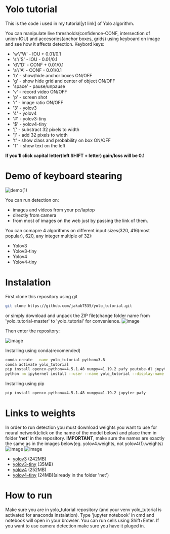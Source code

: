 # Yolo tutorial
This is the code i used in my tutorial[yt link] of Yolo algorithm.

You can manipulate live thresholds(confidence-CONF, intersection of union-IOU) and accesories(anchor boxes, grids) using keyboard on image and see how it affects detection.
Keybord keys:
- 'w'/'W' - IOU + 0.01/0.1
- 's'/'S' - IOU - 0.01/0.1
- 'd'/'D' - CONF + 0.01/0.1
- 'a'/'A' - CONF - 0.01/0.1
- 'b' - show/hide anchor boxes ON/OFF
- 'g' - show hide grid and center of object ON/OFF
- 'space' - pause/unpause
- 'v' - record video ON/OFF
- 'p' - screen shot
- 'r' - image ratio ON/OFF
- '3' - yolov3
- '4' - yolov4
- '#' - yolov3-tiny
- '$' - yolov4-tiny
- '[' - substract 32 pixels to width
- ']' - add 32 pixels to width
- 't' - show class and probability on box ON/OFF
- 'T' - show text on the left

**If you'll click capital letter(left SHIFT + letter) gain/loss will be 0.1**

# Demo of keyboard stearing

![demo(1)](https://user-images.githubusercontent.com/73268650/114053923-acb1a280-988f-11eb-9bd4-2f2addaf8488.gif)




You can run detection on:
- images and videos from your pc/laptop
- directly from camera
- from most of images on the web just by passing the link of them.

You can comapre 4 algorithms on different input sizes(320, 416(most popular), 620, any integer multiple of 32):
- Yolov3
- Yolov3-tiny
- Yolov4
- Yolov4-tiny


# Instalation
First clone this repository using git 

``` bash
git clone https://github.com/jakub7535/yolo_tutorial.git
```
or simply  download and unpack the ZIP file(change folder name from 'yolo_tutorial-master' to 'yolo_tutorial' for convenience.
![image](https://user-images.githubusercontent.com/73268650/114109329-5b2c0680-98d5-11eb-8e7d-9f4711754fba.png)

Then enter the repository:

![image](https://user-images.githubusercontent.com/73268650/114109278-3f286500-98d5-11eb-8eeb-1990952282f0.png)

Installing using conda(recomended)

``` bash
conda create --name yolo_tutorial python=3.8
conda activate yolo_tutorial
pip install opencv-python==4.5.1.48 numpy==1.19.2 pafy youtube-dl jupyter ipykernel
python -m ipykernel install --user --name yolo_tutorial --display-name "yolo_tutorial"
```
Installing using pip

``` bash
pip install opencv-python==4.5.1.48 numpy==1.19.2 jupyter pafy
```
# Links to weights
In order to run detection you must download weights you want to use for neural network(click on the name of the model below) and place them in folder **'net'** in the repository. 
**IMPORTANT**, make sure the names are exactly the same as in the images below(eg. yolov4.weights, not yolov4(1).weights)
![image](https://user-images.githubusercontent.com/73268650/114060309-8989f180-9895-11eb-8c42-2f50958580f8.png)
![image](https://user-images.githubusercontent.com/73268650/114060449-ade5ce00-9895-11eb-9ea4-7d3da5da6396.png)


- [yolov3](https://pjreddie.com/media/files/yolov3.weights) (242MB)
- [yolov3-tiny](https://pjreddie.com/media/files/yolov3-tiny.weights) (35MB)
- [yolov4](https://github.com/AlexeyAB/darknet/releases/download/darknet_yolo_v3_optimal/yolov4.weights) (252MB)
- [yolov4-tiny](https://github.com/AlexeyAB/darknet/releases/download/darknet_yolo_v4_pre/yolov4-tiny.weights) (24MB)(already in the folder 'net')

# How to run
Make sure you are in yolo_tutorial repository (and your venv yolo_tutorial is activated for anaconda instalation). Type 'jupyter notebook' in cmd and notebook will open in your browser. You can run cells using Shift+Enter. If you want to use camera detection make sure you have it pluged in.
